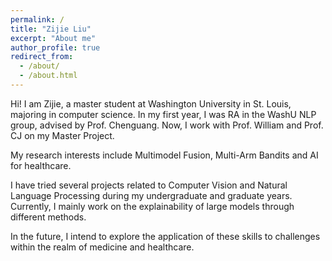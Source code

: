 ```yaml
---
permalink: /
title: "Zijie Liu"
excerpt: "About me"
author_profile: true
redirect_from: 
  - /about/
  - /about.html
---
```



Hi! I am Zijie, a master student at Washington University in St. Louis, majoring in computer science. In my first year, I was RA in the WashU NLP group, advised by Prof. Chenguang. Now, I work with Prof. William and Prof. CJ on my Master Project.

My research interests include Multimodel Fusion, Multi-Arm Bandits and AI for healthcare.

I have tried several projects related to Computer Vision and Natural Language Processing during my undergraduate and graduate years. Currently, I mainly work on the explainability of large models through different methods.

In the future, I intend to explore the application of these skills to challenges within the realm of medicine and healthcare.


<!-- [![Page Views Count](https://badges.toozhao.com/badges/01GEKFNKNG26BXWT1T6G113FDB/blue.svg)](https://badges.toozhao.com/stats/01GEKFNKNG26BXWT1T6G113FDB "Get your own page views count badge on badges.toozhao.com")
 -->
